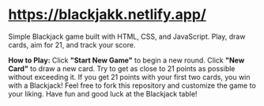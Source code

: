 # https://blackjakk.netlify.app/
Simple Blackjack game built with HTML, CSS, and JavaScript. Play, draw cards, aim for 21, and track your score.

**How to Play:**
  Click **"Start New Game"** to begin a new round.
  Click **"New Card"** to draw a new card.
  Try to get as close to 21 points as possible without exceeding it.
  If you get 21 points with your first two cards, you win with a Blackjack!
  Feel free to fork this repository and customize the game to your liking. Have fun and good luck at the Blackjack table!
